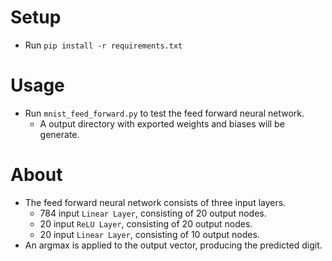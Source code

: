 # Setup
- Run `pip install -r requirements.txt`

# Usage
- Run `mnist_feed_forward.py` to test the feed forward neural network.
    - A output directory with exported weights and biases will be generate.

# About
- The feed forward neural network consists of three input layers.
    - 784 input `Linear Layer`, consisting of 20 output nodes.
    - 20 input `ReLU Layer`, consisting of 20 output nodes.
    - 20 input `Linear Layer`, consisting of 10 output nodes.
- An argmax is applied to the output vector, producing the predicted digit.